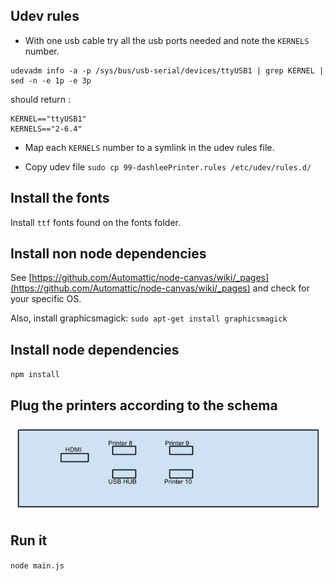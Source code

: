 ## Udev rules

- With one usb cable try all the usb ports needed and note the `KERNELS` number.
```
udevadm info -a -p /sys/bus/usb-serial/devices/ttyUSB1 | grep KERNEL | sed -n -e 1p -e 3p
```
should return :
```
KERNEL=="ttyUSB1"
KERNELS=="2-6.4"
```
- Map each `KERNELS` number to a symlink in the udev rules file.

- Copy udev file `sudo cp 99-dashleePrinter.rules /etc/udev/rules.d/`

## Install the fonts

Install `ttf` fonts found on the fonts folder.

## Install non node dependencies

See [https://github.com/Automattic/node-canvas/wiki/_pages](https://github.com/Automattic/node-canvas/wiki/_pages) and check for your specific OS.

Also, install graphicsmagick: `sudo apt-get install graphicsmagick`

## Install node dependencies

`npm install`

## Plug the printers according to the schema

![usb plug schema](/images/printers.png)

## Run it

`node main.js`
